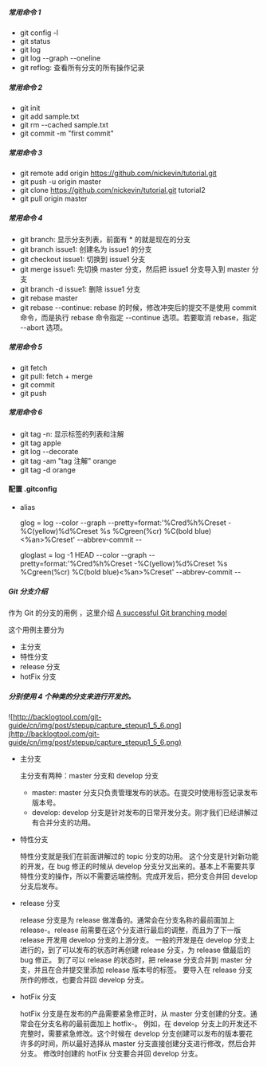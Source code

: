 ##### 常用命令 1
* git config -l
* git status
* git log
* git log --graph --oneline
* git reflog: 查看所有分支的所有操作记录

##### 常用命令 2
* git init
* git add sample.txt
* git rm --cached sample.txt
* git commit -m "first commit"

##### 常用命令 3
* git remote add origin https://github.com/nickevin/tutorial.git
* git push -u origin master
* git clone https://github.com/nickevin/tutorial.git tutorial2
* git pull origin master

##### 常用命令 4
* git branch: 显示分支列表，前面有 * 的就是现在的分支
* git branch issue1: 创建名为 issue1 的分支
* git checkout issue1: 切换到 issue1 分支
* git merge issue1: 先切换 master 分支，然后把 issue1 分支导入到 master 分支
* git branch -d issue1: 删除 issue1 分支
* git rebase master
* git rebase --continue: rebase 的时候，修改冲突后的提交不是使用 commit 命令，而是执行 rebase 命令指定 --continue 选项。若要取消 rebase，指定 --abort 选项。

##### 常用命令 5
* git fetch
* git pull: fetch + merge
* git commit
* git push

##### 常用命令 6
* git tag -n: 显示标签的列表和注解
* git tag apple
* git log --decorate
* git tag -am "tag 注解" orange
* git tag -d orange

#### 配置 .gitconfig

* alias

     glog = log --color --graph --pretty=format:'%Cred%h%Creset -%C(yellow)%d%Creset %s %Cgreen(%cr) %C(bold blue)<%an>%Creset' --abbrev-commit --
     
    gloglast = log -1 HEAD --color --graph --pretty=format:'%Cred%h%Creset -%C(yellow)%d%Creset %s %Cgreen(%cr) %C(bold blue)<%an>%Creset' --abbrev-commit --

##### Git 分支介绍

作为 Git 的分支的用例 ，这里介绍 [A successful Git branching model](http://nvie.com/posts/a-successful-git-branching-model/)

这个用例主要分为
* 主分支
* 特性分支
* release 分支
* hotFix 分支

##### 分别使用 4 个种类的分支来进行开发的。
![http://backlogtool.com/git-guide/cn/img/post/stepup/capture_stepup1_5_6.png](http://backlogtool.com/git-guide/cn/img/post/stepup/capture_stepup1_5_6.png)

* 主分支
    
  主分支有两种：master 分支和 develop 分支
  * master: master 分支只负责管理发布的状态。在提交时使用标签记录发布版本号。
  * develop: develop 分支是针对发布的日常开发分支。刚才我们已经讲解过有合并分支的功用。

* 特性分支

  特性分支就是我们在前面讲解过的 topic 分支的功用。
  这个分支是针对新功能的开发，在 bug 修正的时候从 develop 分支分叉出来的。基本上不需要共享特性分支的操作，所以不需要远端控制。完成开发后，把分支合并回 develop 分支后发布。
  
* release 分支

  release 分支是为 release 做准备的。通常会在分支名称的最前面加上 release-。release 前需要在这个分支进行最后的调整，而且为了下一版 release 开发用 develop 分支的上游分支。
  一般的开发是在 develop 分支上进行的，到了可以发布的状态时再创建 release 分支，为 release 做最后的 bug 修正。
  到了可以 release 的状态时，把 release 分支合并到 master 分支，并且在合并提交里添加 release 版本号的标签。
  要导入在 release 分支所作的修改，也要合并回 develop 分支。

* hotFix 分支

  hotFix 分支是在发布的产品需要紧急修正时，从 master 分支创建的分支。通常会在分支名称的最前面加上 hotfix-。
  例如，在 develop 分支上的开发还不完整时，需要紧急修改。这个时候在 develop 分支创建可以发布的版本要花许多的时间，所以最好选择从 master 分支直接创建分支进行修改，然后合并分支。
  修改时创建的 hotFix 分支要合并回 develop 分支。 
  
  
  
  
  
  
